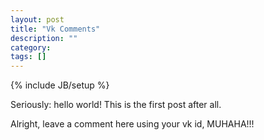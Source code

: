```yaml
---
layout: post
title: "Vk Comments"
description: ""
category: 
tags: []
---
```

{% include JB/setup %}

Seriously: hello world! This is the first post after all.
<script src="//vk.com/js/api/openapi.js" type="text/javascript" charset="windows-1251"></script>
<p>Alright, leave a comment here using your vk id, MUHAHA!!!</p>
<script type="text/javascript">
  VK.init({
    apiId: 4822267,
    onlyWidgets: true
  });
</script>

<div id="vk_comments"></div>
<script type="text/javascript">
 VK.Widgets.Comments('vk_comments');
</script>
